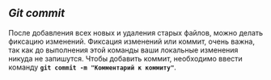 ## *Git commit*

После добавления всех новых и удаления старых файлов, можно делать фиксацию изменений. Фиксация изменений или коммит, очень важна, так как до выполнения этой команды ваши локальные изменения никуда не запишутся. Чтобы добавить коммит, необходимо ввести команду **`git commit -m "Комментарий к коммиту"`**.